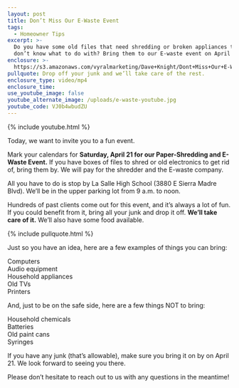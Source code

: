 ```yaml
---
layout: post
title: Don’t Miss Our E-Waste Event
tags:
  - Homeowner Tips
excerpt: >-
  Do you have some old files that need shredding or broken appliances that you
  don’t know what to do with? Bring them to our E-waste event on April 21!
enclosure: >-
  https://s3.amazonaws.com/vyralmarketing/Dave+Knight/Dont+Miss+Our+E-Waste+Event.mp4
pullquote: Drop off your junk and we’ll take care of the rest.
enclosure_type: video/mp4
enclosure_time:
use_youtube_image: false
youtube_alternate_image: /uploads/e-waste-youtube.jpg
youtube_code: VJ0b4wbudZU
---
```


{% include youtube.html %}

Today, we want to invite you to a fun event.&nbsp;

Mark your calendars for **Saturday, April 21 for our Paper-Shredding and E-Waste Event.** If you have boxes of files to shred or old electronics to get rid of, bring them by. We will pay for the shredder and the E-waste company.&nbsp;

All you have to do is stop by La Salle High School (3880 E Sierra Madre Blvd). We’ll be in the upper parking lot from 9 a.m. to noon.&nbsp;

Hundreds of past clients come out for this event, and it’s always a lot of fun. If you could benefit from it, bring all your junk and drop it off. **We’ll take care of it.** We’ll also have some food available.&nbsp;

{% include pullquote.html %}

Just so you have an idea, here are a few examples of things you can bring:&nbsp;

Computers<br>Audio equipment&nbsp;<br>Household appliances<br>Old TVs<br>Printers&nbsp;

And, just to be on the safe side, here are a few things NOT to bring:&nbsp;

Household chemicals<br>Batteries&nbsp;<br>Old paint cans&nbsp;<br>Syringes&nbsp;

If you have any junk (that’s allowable), make sure you bring it on by on April 21. We look forward to seeing you there.&nbsp;

Please don’t hesitate to reach out to us with any questions in the meantime!&nbsp;